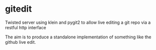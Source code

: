 gitedit
=======

Twisted server using klein and pygit2 to allow live editing a git repo via a restful http interface

The aim is to produce a standalone implementation of something like the github live edit.
